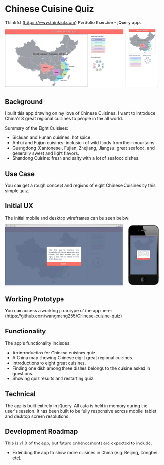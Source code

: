 # Chinese Cuisine Quiz

Thinkful (https://www.thinkful.com) Portfolio Exercise - jQuery app.

![Screenshot](https://github.com/wangmeng255/Chinese-cuisine-quiz/blob/gh-pages/img/CCQ.png "Screenshot")

## Background

I built this app drawing on my love of Chinese Cuisines. I want to introduce China's 8 great regional cuisines to people in the all world. 

Summary of the Eight Cuisines:
* Sichuan and Hunan cuisines: hot spice.
* Anhui and Fujian cuisines: inclusion of wild foods from their mountains.
* Guangdong (Cantonese), Fujian, Zhejiang, Jiangsu: great seafood, and generally sweet and light flavors.
* Shandong Cuisine: fresh and salty with a lot of seafood dishes.

## Use Case

You can get a rough concept and regions of eight Chinese Cuisines by this simple quiz.

## Initial UX

The initial mobile and desktop wireframes can be seen below:

![Initial Wireframes](https://github.com/wangmeng255/Chinese-cuisine-quiz/blob/gh-pages/img/CCQ-init.png "Initial Wireframes")

## Working Prototype

You can access a working prototype of the app here: (https://github.com/wangmeng255/Chinese-cuisine-quiz)

## Functionality

The app's functionality includes:

* An introduction for Chinese cuisines quiz.
* A China map showing Chinese eight great regional cuisines.
* Introductions to eight great cuisines.
* Finding one dish among three dishes belongs to the cuisine asked in questions.
* Showing quiz results and restarting quiz.

## Technical

The app is built entirely in jQuery. All data is held in memory during the user's session. It has been built to be fully responsive across mobile, tablet and desktop screen resolutions.

## Development Roadmap

This is v1.0 of the app, but future enhancements are expected to include:

* Extending the app to show more cuisines in China (e.g. Beijing, Dongbei etc).

